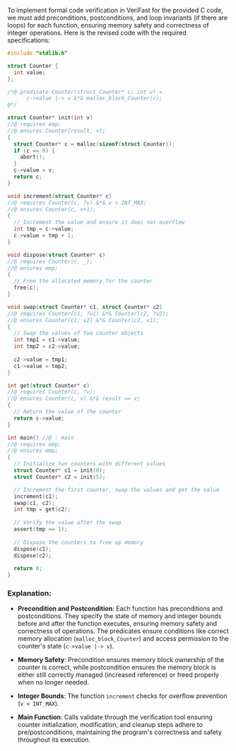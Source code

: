 To implement formal code verification in VeriFast for the provided C code, we must add preconditions, postconditions, and loop invariants (if there are loops) for each function, ensuring memory safety and correctness of integer operations. Here is the revised code with the required specifications:

```c
#include "stdlib.h"

struct Counter {
  int value;
};

/*@ predicate Counter(struct Counter* c; int v) =
      c->value |-> v &*& malloc_block_Counter(c);
@*/

struct Counter* init(int v)
//@ requires emp;
//@ ensures Counter(result, v);
{
  struct Counter* c = malloc(sizeof(struct Counter));
  if (c == 0) {
    abort();
  }
  c->value = v;
  return c;
}

void increment(struct Counter* c)
//@ requires Counter(c, ?v) &*& v < INT_MAX;
//@ ensures Counter(c, v+1);
{
  // Increment the value and ensure it does not overflow
  int tmp = c->value;
  c->value = tmp + 1;
}

void dispose(struct Counter* c)
//@ requires Counter(c, _);
//@ ensures emp;
{
  // Free the allocated memory for the counter
  free(c);
}

void swap(struct Counter* c1, struct Counter* c2)
//@ requires Counter(c1, ?v1) &*& Counter(c2, ?v2);
//@ ensures Counter(c1, v2) &*& Counter(c2, v1);
{
  // Swap the values of two counter objects
  int tmp1 = c1->value;
  int tmp2 = c2->value;
  
  c2->value = tmp1;
  c1->value = tmp2;
}

int get(struct Counter* c)
//@ requires Counter(c, ?v);
//@ ensures Counter(c, v) &*& result == v;
{
  // Return the value of the counter
  return c->value;
}

int main() //@ : main
//@ requires emp;
//@ ensures emp;
{
  // Initialize two counters with different values
  struct Counter* c1 = init(0);
  struct Counter* c2 = init(5);

  // Increment the first counter, swap the values and get the value
  increment(c1);
  swap(c1, c2);
  int tmp = get(c2);
  
  // Verify the value after the swap
  assert(tmp == 1);
  
  // Dispose the counters to free up memory
  dispose(c1);
  dispose(c2);
  
  return 0;
}
```

### Explanation:

- **Precondition and Postcondition**: Each function has preconditions and postconditions. They specify the state of memory and integer bounds before and after the function executes, ensuring memory safety and correctness of operations. The predicates ensure conditions like correct memory allocation (`malloc_block_Counter`) and access permission to the counter's state (`c->value |-> v`).

- **Memory Safety**: Precondition ensures memory block ownership of the counter is correct, while postcondition ensures the memory block is either still correctly managed (increased reference) or freed properly when no longer needed.

- **Integer Bounds**: The function `increment` checks for overflow prevention (`v < INT_MAX`).

- **Main Function**: Calls validate through the verification tool ensuring counter initialization, modification, and cleanup steps adhere to pre/postconditions, maintaining the program's correctness and safety throughout its execution.

